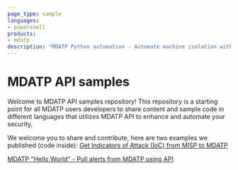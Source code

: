 ```yaml
---
page_type: sample
languages:
- powershell
products:
- mdatp
description: "MDATP Python automation - Automate machine isolation with Python script"
---
```


# MDATP API samples
Welcome to MDATP API samples repository!
This repository is a starting point for all MDATP users developers to share content and sample code in different languages that utilizes MDATP API to enhance and automate your security.


We welcome you to share and contribute, here are two examples we published (code inside):
[Get Indicators of Attack (IoC) from MISP to MDATP](https://techcommunity.microsoft.com/t5/Microsoft-Defender-ATP/Microsoft-Defender-ATP-and-Malware-Information-Sharing-Platform/m-p/576648#M100)

[MDATP "Hello World" - Pull alerts from MDATP using API](https://techcommunity.microsoft.com/t5/Microsoft-Defender-ATP/WDATP-API-Hello-World-or-using-a-simple-PowerShell-script-to/ba-p/326813)
